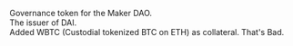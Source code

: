 Governance token for the Maker DAO.<br>
The issuer of DAI.<br>
Added WBTC (Custodial tokenized BTC on ETH) as collateral. That's Bad.<br>
